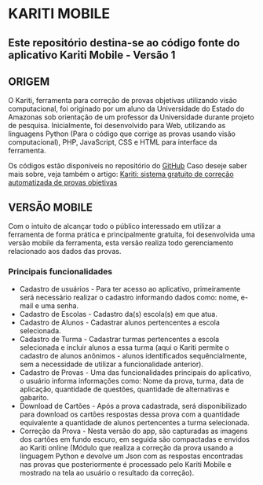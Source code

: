 # KARITI MOBILE
## Este repositório destina-se ao código fonte do aplicativo Kariti Mobile - Versão 1

## ORIGEM
O Kariti, ferramenta para correção de provas objetivas utilizando visão computacional, foi originado por um aluno da Universidade do Estado do Amazonas sob orientação de um professor da Universidade durante projeto de pesquisa. Inicialmente, foi desenvolvido para Web, utilizando as linguagens Python (Para o código que corrige as provas usando visão computacional), PHP, JavaScript, CSS e HTML para interface da ferramenta. 

Os códigos estão disponiveis no repositório do [GitHub](https://github.com/karitisystem/kariti)
Caso deseje saber mais sobre, veja também o artigo: [Kariti: sistema gratuito de correção automatizada de provas objetivas](https://projecaociencia.com.br/index.php/Projecao4/article/view/1814)

## VERSÃO MOBILE
Com o intuito de alcançar todo o público interessado em utilizar a ferramenta de forma prática e principalmente gratuita, foi desenvolvida uma versão mobile da ferramenta, esta versão realiza todo gerenciamento relacionado aos dados das provas.

### Principais funcionalidades
* Cadastro de usuários - Para ter acesso ao aplicativo, primeiramente será necessário realizar o cadastro informando dados como: nome, e-mail e uma senha.
* Cadastro de Escolas - Cadastro da(s) escola(s) em que atua.
* Cadastro de Alunos - Cadastrar alunos pertencentes a escola selecionada.
* Cadastro de Turma - Cadastrar turmas pertencentes a escola selecionada e incluir alunos a essa turma (aqui o Kariti permite o cadastro de alunos anônimos - alunos identificados sequêncialmente, sem a necessidade de utilizar a funcionalidade anterior).
* Cadastro de Provas - Uma das funcionalidades principais do aplicativo, o usuário informa informações como: Nome da prova, turma, data de aplicação, quantidade de questões, quantidade de alternativas e gabarito.
* Download de Cartões - Após a prova cadastrada, será disponibilizado para download os cartões respostas dessa prova com a quantidade equivalente a quantidade de alunos pertencentes a turma selecionada.
* Correção da Prova - Nesta versão do app, são capturadas as imagens dos cartões em fundo escuro, em seguida são compactadas e envidos ao Kariti online (Módulo que realiza a correção da prova usando a linguagem Python e devolve um Json com as respostas encontradas nas provas que posteriormente é processado pelo Kariti Mobile e mostrado na tela ao usuário o resultado da correção).

